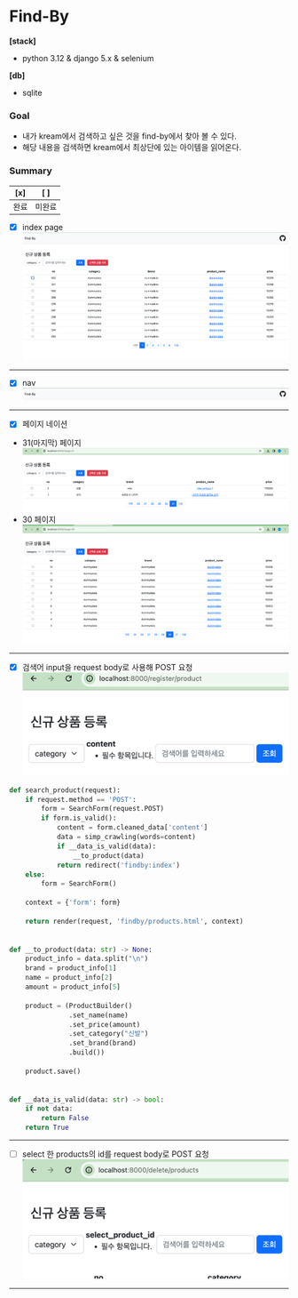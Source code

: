 # Find-By
**[stack]**
- python 3.12 & django 5.x & selenium

**[db]**
- sqlite

### Goal
- 내가 kream에서 검색하고 싶은 것을 find-by에서 찾아 볼 수 있다.
- 해당 내용을 검색하면 kream에서 최상단에 있는 아이템을 읽어온다.

 
### Summary
| [x] | [ ] |
|-----|-----|
| 완료  | 미완료 |

- [x] index page
![img_1.png](readme_image/img_1.png)

---

- [x] nav
![img.png](readme_image/img_6.png)

---

- [x] 페이지 네이션

- 31(마지막) 페이지
![img.png](readme_image/img_4.png) 
- 30 페이지
![img_1.png](readme_image/img_5.png)

---

- [x] 검색어 input을 request body로 사용해 POST 요청 
![img_2.png](readme_image/img_2.png)

```python
def search_product(request):
    if request.method == 'POST':
        form = SearchForm(request.POST)
        if form.is_valid():
            content = form.cleaned_data['content']
            data = simp_crawling(words=content)
            if __data_is_valid(data):
                __to_product(data)
            return redirect('findby:index')
    else:
        form = SearchForm()

    context = {'form': form}

    return render(request, 'findby/products.html', context)


def __to_product(data: str) -> None:
    product_info = data.split("\n")
    brand = product_info[1]
    name = product_info[2]
    amount = product_info[5]

    product = (ProductBuilder()
               .set_name(name)
               .set_price(amount)
               .set_category("신발")
               .set_brand(brand)
               .build())

    product.save()


def __data_is_valid(data: str) -> bool:
    if not data:
        return False
    return True
```


---

- [ ] select 한 products의 id를 request body로 POST 요청
![img_3.png](readme_image/img_3.png)

---
